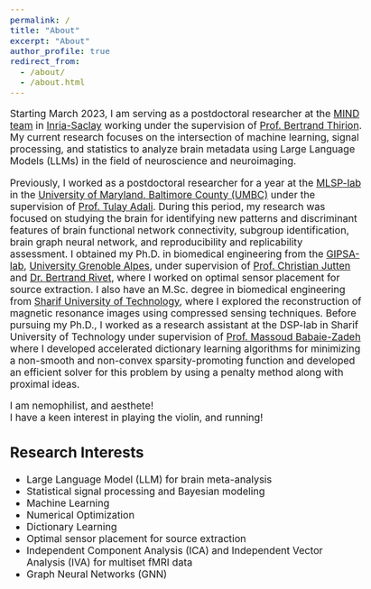 ```yaml
---
permalink: /
title: "About"
excerpt: "About"
author_profile: true
redirect_from: 
  - /about/
  - /about.html
---
```


<!-- > “Shoot for the moon. Even if you miss, you'll land among the stars.” —Norman Vincent Peale -->

<style type="text/css"> body{ font-size: 13pt; } </style>

Starting March 2023, I am serving as a postdoctoral researcher at the [MIND team](https://team.inria.fr/mind/) in [Inria-Saclay](https://www.inria.fr/fr) working under the supervision of [Prof. Bertrand Thirion](https://scholar.google.fr/citations?user=MeKi5_AAAAAJ&hl=fr). My current research focuses on the intersection of machine learning, signal processing, and statistics to analyze brain metadata using Large Language Models (LLMs) in the field of neuroscience and neuroimaging.

Previously, I worked as a postdoctoral researcher for a year at the [MLSP-lab](https://mlsp.umbc.edu/) in the [University of Maryland, Baltimore County (UMBC)](https://umbc.edu/) under the supervision of [Prof. Tulay Adali](https://scholar.google.com/citations?user=KgjUnawAAAAJ&hl=en). During this period, my research was focused on studying the brain for identifying new patterns and discriminant features of brain functional network connectivity, subgroup identification, brain graph neural network, and reproducibility and replicability assessment. I obtained my Ph.D. in biomedical engineering from the [GIPSA-lab](https://www.gipsa-lab.grenoble-inp.fr/), [University Grenoble Alpes](https://www.univ-grenoble-alpes.fr/), under supervision of [Prof. Christian Jutten](https://scholar.google.com/citations?user=iO3qCToAAAAJ) and [Dr. Bertrand Rivet](https://www.gipsa-lab.grenoble-inp.fr/~bertrand.rivet/index.html), where I worked on optimal sensor placement for source extraction. I also have an M.Sc. degree in biomedical engineering from [Sharif University of Technology](https://en.wikipedia.org/wiki/Sharif_University_of_Technology), where I explored the reconstruction of magnetic resonance images using compressed sensing techniques. Before pursuing my Ph.D., I worked as a research assistant at the DSP-lab in Sharif University of Technology under supervision of [Prof. Massoud Babaie-Zadeh](https://scholar.google.com/citations?user=5H-SuMcAAAAJ&hl=en) where I developed accelerated dictionary learning algorithms for minimizing a non-smooth and non-convex sparsity-promoting function and developed an efficient solver for this problem by using a penalty method along with proximal ideas.

I am nemophilist, and aesthete!<br/>
I have a keen interest in playing the violin, and running!

## Research Interests 
* Large Language Model (LLM) for brain meta-analysis
* Statistical signal processing and Bayesian modeling
* Machine Learning
* Numerical Optimization
* Dictionary Learning
* Optimal sensor placement for source extraction
* Independent Component Analysis (ICA) and Independent Vector Analysis (IVA) for multiset fMRI data
* Graph Neural Networks (GNN)

<!-- ## A bit more about me:
- I am more of a qualitative researcher than a quantitative one and I believe that the formation of a united team that cares about the quality of research can eventually cover the quantitative part.
- I am nemophilist, and aesthete!<br/>
- I have a keen interest in playing the violin!
- I MeditaRun (a particular type of running I have designed suitable for me adapted to my body responses that is combined with meditation). As far as I know, I am the first person to use the word 'MeditaRun', and I consider the copyright to belong to me. The more I get to know myself, the more I am able to refine my individual running techniques and better understand how to harmonize my mind and body through MeditaRun.

<!-- ## My hierarchical opinion about research
- Research should be a piece of art! Quality matters, and it should be respected.
- Productivity is also important. That's where team working takes place.
- Team working requires strong communication skills. That's why ethics is important.
- Ethics directly relates to mental health.<br/>
- **Conclusion:** The prerequisite for a researcher is to have a good mental health. This needs constant special care! -->


